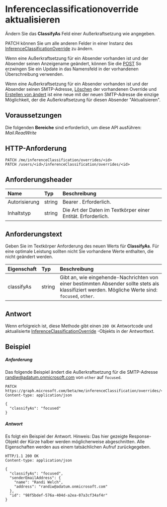# <a name="update-inferenceclassificationoverride"></a>Inferenceclassificationoverride aktualisieren

Ändern Sie das **ClassifyAs** Feld einer Außerkraftsetzung wie angegeben. 

PATCH können Sie um alle anderen Felder in einer Instanz des [InferenceClassificationOverride](../resources/inferenceClassificationOverride.md) zu ändern. 

Wenn eine Außerkraftsetzung für ein Absender vorhanden ist und der Absender seinen Anzeigename geändert, können Sie die [POST](inferenceclassification_post_overrides.md) So erzwingen Sie ein Update in das Namensfeld in der vorhandenen Überschreibung verwenden.

Wenn eine Außerkraftsetzung für ein Absender vorhanden ist und der Absender seinen SMTP-Adresse, [Löschen](inferenceclassificationoverride_delete.md) der vorhandenen Override und [Erstellen von ändert](inferenceclassification_post_overrides.md) ist eine neue mit der neuen SMTP-Adresse die einzige Möglichkeit, der die Außerkraftsetzung für diesen Absender "Aktualisieren".

## <a name="prerequisites"></a>Voraussetzungen
Die folgenden **Bereiche** sind erforderlich, um diese API ausführen: *Mail.ReadWrite*
## <a name="http-request"></a>HTTP-Anforderung
<!-- { "blockType": "ignored" } -->
```http
PATCH /me/inferenceClassification/overrides/<id>
PATCH /users/<id>/inferenceClassification/overrides/<id>
```

## <a name="request-headers"></a>Anforderungsheader
| Name       | Typ | Beschreibung|
|:---------------|:--------|:----------|
| Autorisierung  | string  | Bearer <token>. Erforderlich. |
| Inhaltstyp | string  | Die Art der Daten im Textkörper einer Entität. Erforderlich. |

## <a name="request-body"></a>Anforderungstext
Geben Sie im Textkörper Anforderung des neuen Werts für **ClassifyAs**. Für eine optimale Leistung sollten nicht Sie vorhandene Werte enthalten, die nicht geändert werden.

| Eigenschaft     | Typ   |Beschreibung|
|:---------------|:--------|:----------|
|classifyAs|string| Gibt an, wie eingehende-Nachrichten von einer bestimmten Absender sollte stets als klassifiziert werden. Mögliche Werte sind: `focused`, `other`.|


## <a name="response"></a>Antwort
Wenn erfolgreich ist, diese Methode gibt einen `200 OK` Antwortcode und aktualisierte [InferenceClassificationOverride](../resources/inferenceclassificationoverride.md) -Objekts in der Antworttext.
## <a name="example"></a>Beispiel
##### <a name="request"></a>Anforderung
Das folgende Beispiel ändert die Außerkraftsetzung für die SMTP-Adresse randiw@adatum.onmicrosoft.com von `other` auf `focused`.

<!-- {
  "blockType": "request",
  "name": "update_inferenceclassificationoverride"
}-->
```http
PATCH https://graph.microsoft.com/beta/me/inferenceClassification/overrides/<id>
Content-type: application/json

{
  "classifyAs": "focused"
}
```
##### <a name="response"></a>Antwort
Es folgt ein Beispiel der Antwort. Hinweis: Das hier gezeigte Response-Objekt der Kürze halber werden möglicherweise abgeschnitten. Alle Eigenschaften werden aus einem tatsächlichen Aufruf zurückgegeben.
<!-- {
  "blockType": "response",
  "truncated": true,
  "@odata.type": "microsoft.graph.inferenceClassificationOverride"
} -->
```http
HTTP/1.1 200 OK
Content-type: application/json

{
  "classifyAs": "focused",
  "senderEmailAddress": {
    "name": "Randi Welch",
    "address": "randiw@adatum.onmicrosoft.com"
  },
  "id": "98f5bdef-576a-404d-a2ea-07a3cf34af4r"
}
```

<!-- uuid: 8fcb5dbc-d5aa-4681-8e31-b001d5168d79
2015-10-25 14:57:30 UTC -->
<!-- {
  "type": "#page.annotation",
  "description": "Update inferenceclassificationoverride",
  "keywords": "",
  "section": "documentation",
  "tocPath": ""
}-->